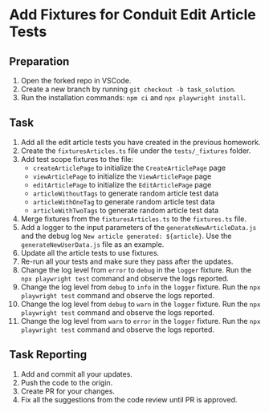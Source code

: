 # Add Fixtures for Conduit Edit Article Tests

## Preparation

1. Open the forked repo in VSCode.
2. Create a new branch by running `git checkout -b task_solution`.
3. Run the installation commands: `npm ci` and `npx playwright install`.

## Task

1. Add all the edit article tests you have created in the previous homework.
2. Create the `fixturesArticles.ts` file under the `tests/_fixtures` folder.
3. Add test scope fixtures to the file:
    - `createArticlePage` to initialize the `CreateArticlePage` page
    - `viewArticlePage` to initialize the `ViewArticlePage` page
    - `editArticlePage` to initialize the `EditArticlePage` page
    - `articleWithoutTags` to generate random article test data
    - `articleWithOneTag` to generate random article test data
    - `articleWithTwoTags` to generate random article test data
4. Merge fixtures from the `fixturesArticles.ts` to the `fixtures.ts` file.
5. Add a logger to the input parameters of the `generateNewArticleData.js` and the debug log `New article generated: ${article}`. Use the `generateNewUserData.js` file as an example.
6. Update all the article tests to use fixtures.
7. Re-run all your tests and make sure they pass after the updates.
8. Change the log level from `error` to `debug` in the `logger` fixture. Run the `npx playwright test` command and observe the logs reported. 
9. Change the log level from `debug` to `info` in the `logger` fixture. Run the `npx playwright test` command and observe the logs reported. 
10. Change the log level from `debug` to `warn` in the `logger` fixture. Run the `npx playwright test` command and observe the logs reported. 
11. Change the log level from `warn` to `error` in the `logger` fixture. Run the `npx playwright test` command and observe the logs reported. 

## Task Reporting

1. Add and commit all your updates. 
2. Push the code to the origin.
3. Create PR for your changes. 
4. Fix all the suggestions from the code review until PR is approved.  

